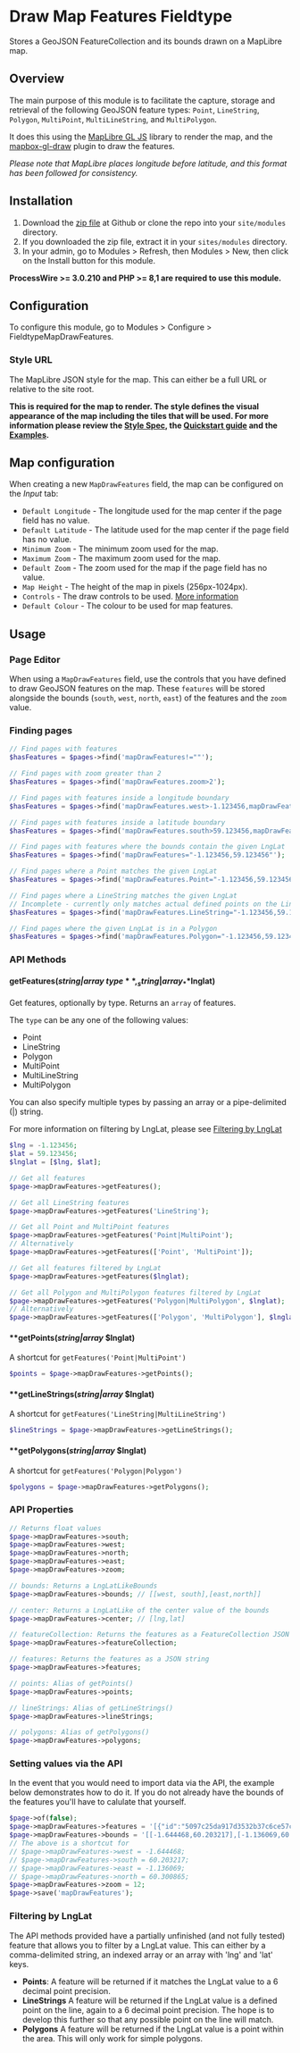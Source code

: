# Draw Map Features Fieldtype
Stores a GeoJSON FeatureCollection and its bounds drawn on a MapLibre map.

## Overview
The main purpose of this module is to facilitate the capture, storage and retrieval of the following GeoJSON feature types: `Point`, `LineString`, `Polygon`, `MultiPoint`,  `MultiLineString`, and `MultiPolygon`.

It does this using the [MapLibre GL JS](https://maplibre.org/maplibre-gl-js-docs/api/) library to render the map, and the [mapbox-gl-draw](https://github.com/mapbox/mapbox-gl-draw) plugin to draw the features.

*Please note that MapLibre places longitude before latitude, and this format has been followed for consistency.*

## Installation
1. Download the [zip file](https://github.com/nbcommunication/FieldtypeMapDrawFeatures/archive/master.zip) at Github or clone the repo into your `site/modules` directory.
2. If you downloaded the zip file, extract it in your `sites/modules` directory.
3. In your admin, go to Modules > Refresh, then Modules > New, then click on the Install button for this module.

**ProcessWire >= 3.0.210 and PHP >= 8,1 are required to use this module.**

## Configuration
To configure this module, go to Modules > Configure > FieldtypeMapDrawFeatures.

### Style URL
The MapLibre JSON style for the map. This can either be a full URL or relative to the site root.

**This is required for the map to render. The style defines the visual appearance of the map including the tiles that will be used. For more information please review the [Style Spec](https://maplibre.org/maplibre-style-spec/), the [Quickstart guide](https://maplibre.org/maplibre-gl-js-docs/api/#quickstart) and the [Examples](https://maplibre.org/maplibre-gl-js-docs/example/).**

## Map configuration
When creating a new `MapDrawFeatures` field, the map can be configured on the *Input* tab:

* `Default Longitude` - The longitude used for the map center if the page field has no value.
* `Default Latitude` - The latitude used for the map center if the page field has no value.
* `Minimum Zoom` - The minimum zoom used for the map.
* `Maximum Zoom` - The maximum zoom used for the map.
* `Default Zoom` - The zoom used for the map if the page field has no value.
* `Map Height` - The height of the map in pixels (256px-1024px).
* `Controls` - The draw controls to be used. [More information](https://github.com/mapbox/mapbox-gl-draw/blob/main/docs/API.md)
* `Default Colour` - The colour to be used for map features.

## Usage

### Page Editor
When using a `MapDrawFeatures` field, use the controls that you have defined to draw GeoJSON features on the map. These `features` will be stored alongside the bounds (`south`, `west`, `north`, `east`) of the features and the `zoom` value.

### Finding pages
```php
// Find pages with features
$hasFeatures = $pages->find('mapDrawFeatures!=""');

// Find pages with zoom greater than 2
$hasFeatures = $pages->find('mapDrawFeatures.zoom>2');

// Find pages with features inside a longitude boundary
$hasFeatures = $pages->find('mapDrawFeatures.west>-1.123456,mapDrawFeatures.east<1.123456');

// Find pages with features inside a latitude boundary
$hasFeatures = $pages->find('mapDrawFeatures.south>59.123456,mapDrawFeatures.north<60.123456');

// Find pages with features where the bounds contain the given LngLat
$hasFeatures = $pages->find('mapDrawFeatures="-1.123456,59.123456"');

// Find pages where a Point matches the given LngLat
$hasFeatures = $pages->find('mapDrawFeatures.Point="-1.123456,59.123456"');

// Find pages where a LineString matches the given LngLat
// Incomplete - currently only matches actual defined points on the LineString, not any possible point on the line
$hasFeatures = $pages->find('mapDrawFeatures.LineString="-1.123456,59.123456"');

// Find pages where the given LngLat is in a Polygon
$hasFeatures = $pages->find('mapDrawFeatures.Polygon="-1.123456,59.123456"');
```

### API Methods

#### **getFeatures(**_string|array_ **$type**, _string|array_ **$lnglat)**
Get features, optionally by type. Returns an `array` of features.

The `type` can be any one of the following values:
- Point
- LineString
- Polygon
- MultiPoint
- MultiLineString
- MultiPolygon

You can also specify multiple types by passing an array or a pipe-delimited (|) string.

For more information on filtering by LngLat, please see [Filtering by LngLat](#filtering-by-lnglat)

```php
$lng = -1.123456;
$lat = 59.123456;
$lnglat = [$lng, $lat];

// Get all features
$page->mapDrawFeatures->getFeatures();

// Get all LineString features
$page->mapDrawFeatures->getFeatures('LineString');

// Get all Point and MultiPoint features
$page->mapDrawFeatures->getFeatures('Point|MultiPoint');
// Alternatively
$page->mapDrawFeatures->getFeatures(['Point', 'MultiPoint']);

// Get all features filtered by LngLat
$page->mapDrawFeatures->getFeatures($lnglat);

// Get all Polygon and MultiPolygon features filtered by LngLat
$page->mapDrawFeatures->getFeatures('Polygon|MultiPolygon', $lnglat);
// Alternatively
$page->mapDrawFeatures->getFeatures(['Polygon', 'MultiPolygon'], $lnglat);
```

#### **getPoints(_string|array_ **$lnglat)**
A shortcut for `getFeatures('Point|MultiPoint')`
```php
$points = $page->mapDrawFeatures->getPoints();
```

#### **getLineStrings(_string|array_ **$lnglat)**
A shortcut for `getFeatures('LineString|MultiLineString')`
```php
$lineStrings = $page->mapDrawFeatures->getLineStrings();
```

#### **getPolygons(_string|array_ **$lnglat)**
A shortcut for `getFeatures('Polygon|Polygon')`
```php
$polygons = $page->mapDrawFeatures->getPolygons();
```

### API Properties
```php
// Returns float values
$page->mapDrawFeatures->south;
$page->mapDrawFeatures->west;
$page->mapDrawFeatures->north;
$page->mapDrawFeatures->east;
$page->mapDrawFeatures->zoom;

// bounds: Returns a LngLatLikeBounds
$page->mapDrawFeatures->bounds; // [[west, south],[east,north]]

// center: Returns a LngLatLike of the center value of the bounds
$page->mapDrawFeatures->center; // [lng,lat]

// featureCollection: Returns the features as a FeatureCollection JSON string
$page->mapDrawFeatures->featureCollection;

// features: Returns the features as a JSON string
$page->mapDrawFeatures->features;

// points: Alias of getPoints()
$page->mapDrawFeatures->points;

// lineStrings: Alias of getLineStrings()
$page->mapDrawFeatures->lineStrings;

// polygons: Alias of getPolygons()
$page->mapDrawFeatures->polygons;
```


### Setting values via the API
In the event that you would need to import data via the API, the example below demonstrates how to do it. If you do not already have the bounds of the features you'll have to calulate that yourself.
```php
$page->of(false);
$page->mapDrawFeatures->features = '[{"id":"5097c25da917d3532b37c6ce57cb0ffe","type":"Feature","properties":{},"geometry":{"coordinates":[[[-1.2406185250501949,60.28562764582293],[-1.291868396313589,60.273431759804595],[-1.377558181066803,60.25573964627907],[-1.3414782716976106,60.241701168376096],[-1.27833843029984,60.234984986226266],[-1.2143785909624398,60.240480146752645],[-1.2086386053815374,60.26387513911979],[-1.2406185250501949,60.28562764582293]]],"type":"Polygon"}},{"id":"7d756bf0d747cd0ecb33c494ebcb159a","type":"Feature","properties":{},"geometry":{"coordinates":[[[-1.548937750573316,60.27160198465933],[-1.445618010105818,60.27038207770991],[-1.4546379874475974,60.242515157508166],[-1.522287817516201,60.23661327802367],[-1.5452477598420842,60.246991736195525],[-1.548937750573316,60.27160198465933]]],"type":"Polygon"}}]';
$page->mapDrawFeatures->bounds = '[[-1.644468,60.203217],[-1.136069,60.300865]]';
// The above is a shortcut for
// $page->mapDrawFeatures->west = -1.644468;
// $page->mapDrawFeatures->south = 60.203217;
// $page->mapDrawFeatures->east = -1.136069;
// $page->mapDrawFeatures->north = 60.300865;
$page->mapDrawFeatures->zoom = 12;
$page->save('mapDrawFeatures');

```

<a id="filtering-by-lnglat"></a>
### Filtering by LngLat

The API methods provided have a partially unfinished (and not fully tested) feature that allows you to filter by a LngLat value. This can either by a comma-delimited string, an indexed array or an array with 'lng' and 'lat' keys.

- **Points**: A feature will be returned if it matches the LngLat value to a 6 decimal point precision.
- **LineStrings** A feature will be returned if the LngLat value is a defined point on the line, again to a 6 decimal point precision. The hope is to develop this further so that any possible point on the line will match.
- **Polygons** A feature will be returned if the LngLat value is a point within the area. This will only work for simple polygons.
